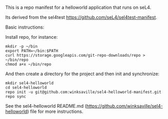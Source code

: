 This is a repo manifest for a helloworld application that
runs on seL4.

Its derived from the sel4test https://github.com/seL4/sel4test-manifest.

Basic instructions:

Install repo, for instance:
```
mkdir -p ~/bin
export PATH=~/bin:$PATH
curl https://storage.googleapis.com/git-repo-downloads/repo > ~/bin/repo
chmod a+x ~/bin/repo
```
And then create a directory for the project and then init and synchronize:
```
mkdir sel4-helloworld
cd sel4-helloworld
repo init -u git@github.com:winksaville/sel4-helloworld-manifest.git
repo sync
```
See the sel4-helloworld README.md (https://github.com/winksaville/sel4-helloworld)
file for more instructions.
